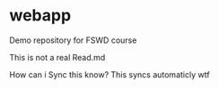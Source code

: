 # webapp
Demo repository for FSWD course

This is not a real Read.md

How can i Sync this know?
This syncs automaticly wtf